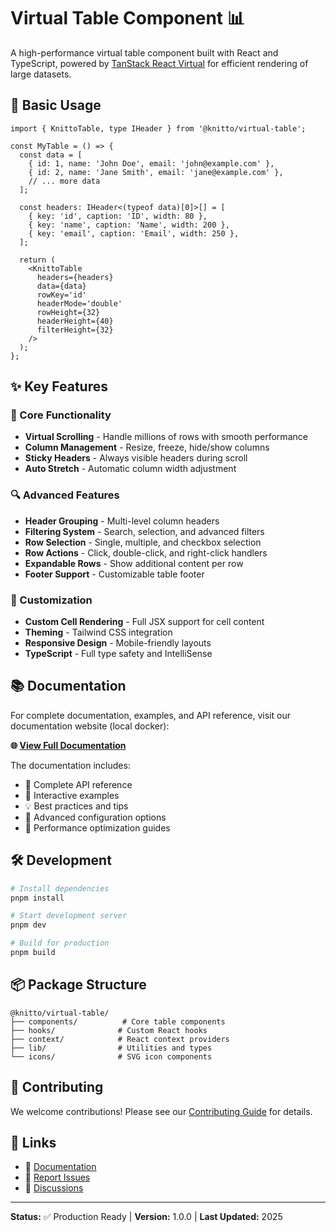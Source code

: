 # Virtual Table Component 📊

A high-performance virtual table component built with React and TypeScript, powered by
[TanStack React Virtual](https://tanstack.com/react/virtual) for efficient rendering of large datasets.

## 📖 Basic Usage

```tsx
import { KnittoTable, type IHeader } from '@knitto/virtual-table';

const MyTable = () => {
  const data = [
    { id: 1, name: 'John Doe', email: 'john@example.com' },
    { id: 2, name: 'Jane Smith', email: 'jane@example.com' },
    // ... more data
  ];

  const headers: IHeader<(typeof data)[0]>[] = [
    { key: 'id', caption: 'ID', width: 80 },
    { key: 'name', caption: 'Name', width: 200 },
    { key: 'email', caption: 'Email', width: 250 },
  ];

  return (
    <KnittoTable
      headers={headers}
      data={data}
      rowKey='id'
      headerMode='double'
      rowHeight={32}
      headerHeight={40}
      filterHeight={32}
    />
  );
};
```

## ✨ Key Features

### 🎯 Core Functionality

- **Virtual Scrolling** - Handle millions of rows with smooth performance
- **Column Management** - Resize, freeze, hide/show columns
- **Sticky Headers** - Always visible headers during scroll
- **Auto Stretch** - Automatic column width adjustment

### 🔍 Advanced Features

- **Header Grouping** - Multi-level column headers
- **Filtering System** - Search, selection, and advanced filters
- **Row Selection** - Single, multiple, and checkbox selection
- **Row Actions** - Click, double-click, and right-click handlers
- **Expandable Rows** - Show additional content per row
- **Footer Support** - Customizable table footer

### 🎨 Customization

- **Custom Cell Rendering** - Full JSX support for cell content
- **Theming** - Tailwind CSS integration
- **Responsive Design** - Mobile-friendly layouts
- **TypeScript** - Full type safety and IntelliSense

## 📚 Documentation

For complete documentation, examples, and API reference, visit our documentation website (local docker):

**🌐 [View Full Documentation](http://192.168.21.32:3003/)**

The documentation includes:

- 📖 Complete API reference
- 🎯 Interactive examples
- 💡 Best practices and tips
- 🔧 Advanced configuration options
- 🚀 Performance optimization guides

## 🛠️ Development

```bash
# Install dependencies
pnpm install

# Start development server
pnpm dev

# Build for production
pnpm build
```

## 📦 Package Structure

```
@knitto/virtual-table/
├── components/          # Core table components
├── hooks/              # Custom React hooks
├── context/            # React context providers
├── lib/                # Utilities and types
└── icons/              # SVG icon components
```

## 🤝 Contributing

We welcome contributions! Please see our [Contributing Guide](http://192.168.21.32:3003/contributing) for
details.

## 🔗 Links

- 📖 [Documentation](http://192.168.21.32:3003/)
- 🐛 [Report Issues](http://192.168.21.32:3003/issues)
- 💬 [Discussions](http://192.168.21.32:3003/discussions)

---

**Status:** ✅ Production Ready | **Version:** 1.0.0 | **Last Updated:** 2025
